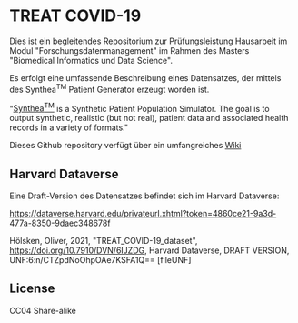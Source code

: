# TREAT COVID-19

Dies ist ein begleitendes Repositorium zur Prüfungsleistung Hausarbeit im Modul "Forschungsdatenmanagement" im Rahmen des Masters "Biomedical Informatics und Data Science".

Es erfolgt eine umfassende Beschreibung eines Datensatzes, der mittels des Synthea<sup>TM</sup> Patient Generator erzeugt worden ist.

"[Synthea<sup>TM</sup>](https://github.com/synthetichealth/synthea) is a Synthetic Patient Population Simulator. The goal is to output synthetic, realistic (but not real), patient data and associated health records in a variety of formats."

Dieses Github repository verfügt über ein umfangreiches [Wiki](https://github.com/synthetichealth/synthea/wiki)

## Harvard Dataverse
Eine Draft-Version des Datensatzes befindet sich im Harvard Dataverse:

https://dataverse.harvard.edu/privateurl.xhtml?token=4860ce21-9a3d-477a-8350-9daec348678f

Hölsken, Oliver, 2021, "TREAT_COVID-19_dataset", https://doi.org/10.7910/DVN/6IJZDG, Harvard Dataverse, DRAFT VERSION, UNF:6:n/CTZpdNoOhpOAe7KSFA1Q== [fileUNF] 

## License
CC04 Share-alike
